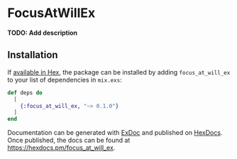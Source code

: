 # FocusAtWillEx

**TODO: Add description**

## Installation

If [available in Hex](https://hex.pm/docs/publish), the package can be installed
by adding `focus_at_will_ex` to your list of dependencies in `mix.exs`:

```elixir
def deps do
  [
    {:focus_at_will_ex, "~> 0.1.0"}
  ]
end
```

Documentation can be generated with [ExDoc](https://github.com/elixir-lang/ex_doc)
and published on [HexDocs](https://hexdocs.pm). Once published, the docs can
be found at <https://hexdocs.pm/focus_at_will_ex>.

